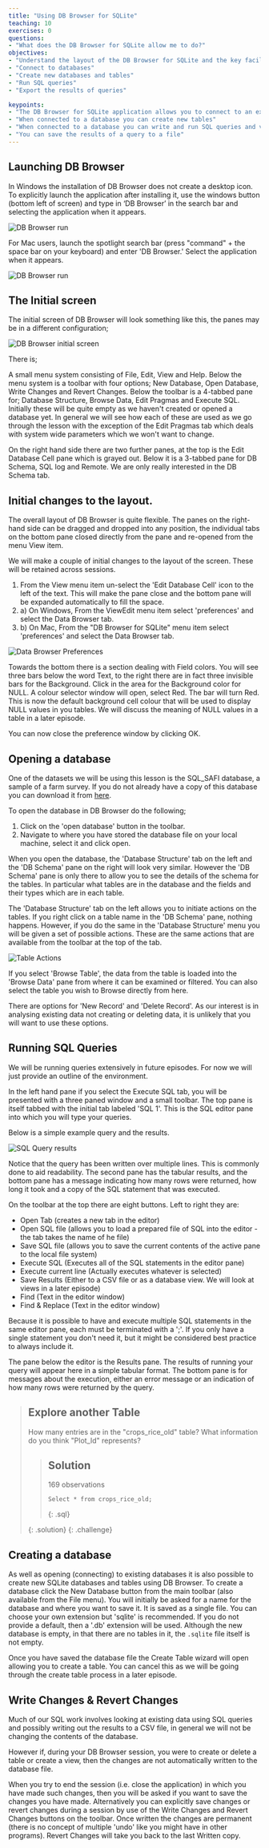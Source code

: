 ```yaml
---
title: "Using DB Browser for SQLite"
teaching: 10
exercises: 0
questions:
- "What does the DB Browser for SQLite allow me to do?"
objectives:
- "Understand the layout of the DB Browser for SQLite and the key facilities that it provides"
- "Connect to databases"
- "Create new databases and tables"
- "Run SQL queries"
- "Export the results of queries"

keypoints:
- "The DB Browser for SQLite application allows you to connect to an existing database or create a new database"
- "When connected to a database you can create new tables"
- "When connected to a database you can write and run SQL queries and view the results"
- "You can save the results of a query to a file"
---
```




## Launching DB Browser

In Windows the installation of DB Browser does not create a desktop icon. To explicitly launch the application after installing it, use the windows button (bottom left of screen) and type in ‘DB Browser’ in the search bar and selecting the application when it appears.

![DB Browser run](../fig/DB_Browser_win_install.png)

For Mac users, launch the spotlight search bar (press "command" + the space bar on your keyboard) and enter 'DB Browser.' Select the application when it appears.

![DB Browser run](../fig/DB_Browser_mac_install.png)

## The Initial screen

The initial screen of DB Browser will look something like this, the panes may be in a different configuration;

![DB Browser initial screen](../fig/DB_Browser_run_1.png)

There is;

A small menu system consisting of File, Edit, View and Help.
Below the menu system is a toolbar with four options; New Database, Open Database, Write Changes and Revert Changes.
Below the toolbar is a 4-tabbed pane for; Database Structure, Browse Data, Edit Pragmas and Execute SQL. Initially these will be quite empty as we haven't created or opened a database yet. In general we will see how each of these are used as we go through the lesson with the exception of the Edit Pragmas tab which deals with system wide parameters which we won't want to change.

On the right hand side there are two further panes, at the top is the Edit Database Cell pane which is grayed out. Below it is a 3-tabbed pane for DB Schema, SQL log and Remote. We are only really interested in the DB Schema tab.

## Initial changes to the layout.

The overall layout of DB Browser is quite flexible. The panes on the right-hand side can be dragged and dropped into any position, the individual tabs on the bottom pane closed directly from the pane and re-opened from the menu View item.

We will make a couple of initial changes to the layout of the screen. These will be retained across sessions.

1. From the View menu item un-select the 'Edit Database Cell' icon to the left of the 
text. This will make the pane close and the bottom pane will be expanded 
automatically to fill the space. 
2. a) On Windows, From the ViewEdit menu item select 
'preferences' and select the Data Browser tab. 
2. b) On Mac, From the "DB Browser for 
SQLite" menu item select 'preferences' and select the Data Browser tab.

![Data Browser Preferences](../fig/DB_Browser_run_2.png)

Towards the bottom there is a section dealing with Field colors. You will see three bars below the word Text, to the right there are in fact three invisible bars for the Background. Click in the area for the Background color for NULL. A colour selector window will open, select Red. The bar will turn Red. This is now the default background cell colour that will be used to display NULL values in you tables. We will discuss the meaning of NULL values in a table in a later episode.

 You can now close the preference window by clicking OK.

## Opening a database

One of the datasets we will be using this lesson is the SQL_SAFI database, a sample of
a farm survey. If you do 
not already have a copy of this database you can download it from 
[here](../data/SQL_SAFI.sqlite).

To open the database in DB Browser do the following;
1. Click on the 'open database' button in the toolbar.
2. Navigate to where you have stored the database file on your local machine, select it and click open.

When you open the database, the 'Database Structure' tab on the left and the 'DB Schema' pane on the right will look very similar.
However the 'DB Schema' pane is only there to allow you to see the details of the schema for the tables. In particular what tables are in the database and the fields and their types which are in each table.

The 'Database Structure' tab on the left allows you to initiate actions on the tables.
If you right click on a table name in the 'DB Schema' pane, nothing happens.
However, if you do the same in the 'Database Structure' menu you will be given a set of possible actions.
These are the same actions that are available from the toolbar at the top of the tab.

![Table Actions](../fig/DB_Browser_run_3.png)

If you select 'Browse Table', the data from the table is loaded into the 'Browse Data' pane from where it can be examined or filtered.
You can also select the table you wish to Browse directly from here.

There are options for 'New Record' and 'Delete Record'. As our interest is in analysing existing data not creating or deleting data, it is unlikely that you will want to use these options.

## Running SQL Queries

We will be running queries extensively in future episodes. For now we will just provide an outline of the environment.

In the left hand pane if you select the Execute SQL tab, you will be presented with a three paned window and a small toolbar.
The top pane is itself tabbed with the initial tab labeled 'SQL 1'. This is the SQL editor pane into which you will type your queries.

Below is a simple example query and the results.

![SQL Query results](../fig/DB_Browser_run_4.png)

Notice that the query has been written over multiple lines. This is commonly done to aid readability.
The second pane has the tabular results, and the bottom pane has a message indicating how many rows were returned, how long it took and a copy of the SQL statement that was executed.


On the toolbar at the top there are eight buttons. Left to right they are:

* Open Tab        (creates a new tab in the editor)
* Open SQL file   (allows you to load a prepared file of SQL into the editor - the tab takes the name of he file)
* Save SQL file   (allows you to save the current contents of the active pane to the local file system)
* Execute SQL     (Executes all of the SQL statements in the editor pane)
* Execute current line    (Actually executes whatever is selected)
* Save Results    (Either to a CSV file or as a database view. We will look at views in a later episode)
* Find            (Text in the editor window)
* Find & Replace  (Text in the editor window)



Because it is possible to have and execute multiple SQL statements in the same editor pane, each must be terminated with a ';'.
If you only have a single statement you don't need it, but it might be considered best practice to always include it.

The pane below the editor is the Results pane. The results of running your query will appear here in a simple tabular format.
The bottom pane is for messages about the execution, either an error message or an indication of how many rows were returned by the query.

> ## Explore another Table
> 
> How many entries are in the "crops_rice_old" table?
> What information do you think "Plot_Id" represents?
>
> > ## Solution
> > 169 observations
> > 
> > ~~~
> > Select * from crops_rice_old;
> > ~~~
> > {: .sql}
> >
> {: .solution}
{: .challenge}


## Creating a database

As well as opening (connecting) to existing databases it is also possible to create new SQLite databases and tables using DB Browser.
To create a database click the New Database button from the main toolbar (also available from the File menu). You will initially be asked for a name for the database and where you want to save it. It is saved as a single file. You can choose your own extension but 'sqlite' is recommended. If you do not provide a default, then a '.db' extension will be used. Although the new database is empty, in that there are no tables in it, the `.sqlite` file itself is not empty.

Once you have saved the database file the Create Table wizard will open allowing you to create a table. You can cancel this as we will be going through the create table process in a later episode.


## Write Changes & Revert Changes

Much of our SQL work involves looking at existing data using SQL queries and possibly writing out the results to a CSV file, in general we will not be changing the contents of the database.

However if, during your DB Browser session, you were to create or delete a table or create a view, then the changes are not automatically written to the database file.

When you try to end the session (i.e. close the application) in which you have made such changes, then you will be asked if you want to save the changes you have made.
Alternatively you can explicitly save changes or revert changes during a session by use of the Write Changes and Revert Changes buttons on the toolbar.
Once written the changes are permanent (there is no concept of multiple 'undo' like you might have in other programs).
Revert Changes will take you back to the last Written copy.
